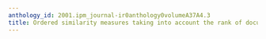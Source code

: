 ```yaml
---
anthology_id: 2001.ipm_journal-ir0anthology0volumeA37A4.3
title: Ordered similarity measures taking into account the rank of documents
---
```

